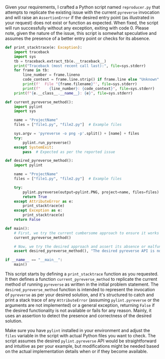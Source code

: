 Given your requirements, I crafted a Python script named `reproducer.py` that attempts to replicate the existing issue with the current `pyreverse` invocation and will raise an `AssertionError` if the desired entry point (as illustrated in your request) does not exist or function as expected. When fixed, the script will run successfully without any exception, exiting with code 0. Please note, given the nature of the issue, this script is somewhat speculative and assumes the presence of a better entry point or checks for its absence.

```python
def print_stacktrace(e: Exception):
    import traceback
    import sys
    tb = traceback.extract_tb(e.__traceback__)
    print("Traceback (most recent call last):", file=sys.stderr)
    for frame in tb:
        line_number = frame.lineno
        code_context = frame.line.strip() if frame.line else "Unknown"
        print(f'  File "{frame.filename}"', file=sys.stderr)
        print(f"    {line_number}: {code_context}", file=sys.stderr)
    print(f"{e.__class__.__name__}: {e}", file=sys.stderr)

def current_pyreverse_method():
    import pylint
    import sys

    name = "ProjectName"
    files = ["file1.py", "file2.py"]  # Example files

    sys.argv = 'pyreverse -o png -p'.split() + [name] + files
    try:
        pylint.run_pyreverse()
    except SystemExit:
        pass  # Expected as per the reported issue

def desired_pyreverse_method():
    import pylint

    name = "ProjectName"
    files = ["file1.py", "file2.py"]  # Example files

    try:
        pylint.pyreverse(output=pylint.PNG, project=name, files=files)
        return True
    except AttributeError as e:
        print_stacktrace(e)
    except Exception as e:
        print_stacktrace(e)
    return False

def main():
    # First, we try the current cumbersome approach to ensure it works (No assertion here).
    current_pyreverse_method()

    # Now, we try the desired approach and assert its absence or malfunction.
    assert desired_pyreverse_method(), "The desired pyreverse API is not implemented or failed."

if __name__ == "__main__":
    main()
```

This script starts by defining a `print_stacktrace` function as you requested. It then defines a function `current_pyreverse_method` to replicate the current method of running `pyreverse` as written in the initial problem statement. The `desired_pyreverse_method` function is intended to represent the invocation of `pyreverse` as per your desired solution, and it's structured to catch and print a stack trace of any `AttributeError` (assuming `pylint.pyreverse` or the arguments are not implemented) or a general exception, returning `False` if the desired functionality is not available or fails for any reason. Mainly, it uses an assertion to detect the presence and correctness of the desired solution. 

Make sure you have `pylint` installed in your environment and adjust the `files` variable in the script with actual Python files you want to check. The script assumes the desired `pylint.pyreverse` API would be straightforward and intuitive as per your example, but modifications might be needed based on the actual implementation details when or if they become available.